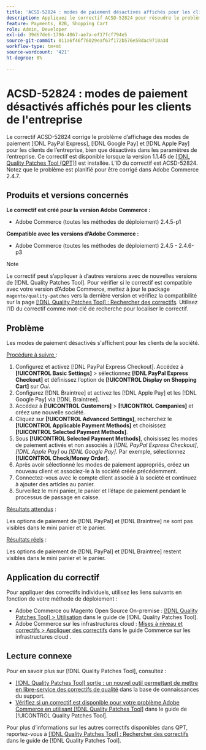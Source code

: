 ```yaml
---
title: 'ACSD-52824 : modes de paiement désactivés affichés pour les clients de l''entreprise'
description: Appliquez le correctif ACSD-52824 pour résoudre le problème d’Adobe Commerce où les modes  [!DNL PayPal Express], [!DNL Google Pay], and [!DNL Apple Pay]  paiement apparaissent pour les clients de la société bien qu’ils soient désactivés dans les paramètres de la société.
feature: Payments, B2B, Shopping Cart
role: Admin, Developer
exl-id: 39d67de6-1796-4067-ae7a-ef17fcf794e5
source-git-commit: 011a6f46f76029eaf67f172b576e58dac9710a3d
workflow-type: tm+mt
source-wordcount: '421'
ht-degree: 0%

---
```


# ACSD-52824 : modes de paiement désactivés affichés pour les clients de l&#39;entreprise

Le correctif ACSD-52824 corrige le problème d’affichage des modes de paiement [!DNL PayPal Express], [!DNL Google Pay] et [!DNL Apple Pay] pour les clients de l’entreprise, bien que désactivés dans les paramètres de l’entreprise. Ce correctif est disponible lorsque la version 1.1.45 de [[!DNL Quality Patches Tool (QPT)]](https://experienceleague.adobe.com/fr/docs/commerce-operations/tools/quality-patches-tool/quality-patches-tool-to-self-serve-quality-patches) est installée. L’ID du correctif est ACSD-52824. Notez que le problème est planifié pour être corrigé dans Adobe Commerce 2.4.7.

## Produits et versions concernés

**Le correctif est créé pour la version Adobe Commerce :**

* Adobe Commerce (toutes les méthodes de déploiement) 2.4.5-p1

**Compatible avec les versions d’Adobe Commerce :**

* Adobe Commerce (toutes les méthodes de déploiement) 2.4.5 - 2.4.6-p3

>[!NOTE]
>
>Le correctif peut s’appliquer à d’autres versions avec de nouvelles versions de [!DNL Quality Patches Tool]. Pour vérifier si le correctif est compatible avec votre version d’Adobe Commerce, mettez à jour le package `magento/quality-patches` vers la dernière version et vérifiez la compatibilité sur la page [[!DNL Quality Patches Tool] : Rechercher des correctifs](https://experienceleague.adobe.com/tools/commerce-quality-patches/index.html?lang=fr). Utilisez l’ID du correctif comme mot-clé de recherche pour localiser le correctif.

## Problème

Les modes de paiement désactivés s&#39;affichent pour les clients de la société.

<u>Procédure à suivre </u> :

1. Configurez et activez [!DNL PayPal Express Checkout]. Accédez à **[!UICONTROL Basic Settings]** > sélectionnez **[!DNL PayPal Express Checkout]** et définissez l’option de **[!UICONTROL Display on Shopping Cart]** sur *Oui*.
1. Configurez [!DNL Braintree] et activez les [!DNL Apple Pay] et les [!DNL Google Pay] via [!DNL Braintree].
1. Accédez à **[!UICONTROL Customers]** > **[!UICONTROL Companies]** et créez une nouvelle société.
1. Cliquez sur **[!UICONTROL Advanced Settings]**, recherchez le **[!UICONTROL Applicable Payment Methods]** et choisissez **[!UICONTROL Selected Payment Methods]**.
1. Sous **[!UICONTROL Selected Payment Methods]**, choisissez les modes de paiement activés et non associés à *[!DNL PayPal Express Checkout]*, *[!DNL Apple Pay]* ou *[!DNL Google Pay]*. Par exemple, sélectionnez **[!UICONTROL Check/Money Order]**.
1. Après avoir sélectionné les modes de paiement appropriés, créez un nouveau client et associez-le à la société créée précédemment.
1. Connectez-vous avec le compte client associé à la société et continuez à ajouter des articles au panier.
1. Surveillez le mini panier, le panier et l’étape de paiement pendant le processus de passage en caisse.

<u>Résultats attendus</u> :

Les options de paiement de [!DNL PayPal] et [!DNL Braintree] ne sont pas visibles dans le mini panier et le panier.

<u>Résultats réels</u> :

Les options de paiement de [!DNL PayPal] et [!DNL Braintree] restent visibles dans le mini panier et le panier.

## Application du correctif

Pour appliquer des correctifs individuels, utilisez les liens suivants en fonction de votre méthode de déploiement :

* Adobe Commerce ou Magento Open Source On-premise : [[!DNL Quality Patches Tool] > Utilisation](/help/tools/quality-patches-tool/usage.md) dans le guide de [!DNL Quality Patches Tool].
* Adobe Commerce sur les infrastructures cloud : [Mises à niveau et correctifs > Appliquer des correctifs](https://experienceleague.adobe.com/docs/commerce-cloud-service/user-guide/develop/upgrade/apply-patches.html?lang=fr) dans le guide Commerce sur les infrastructures cloud .

## Lecture connexe

Pour en savoir plus sur [!DNL Quality Patches Tool], consultez :

* [[!DNL Quality Patches Tool] sortie : un nouvel outil permettant de mettre en libre-service des correctifs de qualité](https://experienceleague.adobe.com/fr/docs/commerce-operations/tools/quality-patches-tool/quality-patches-tool-to-self-serve-quality-patches) dans la base de connaissances du support.
* [Vérifiez si un correctif est disponible pour votre problème Adobe Commerce en utilisant [!DNL Quality Patches Tool]](/help/tools/quality-patches-tool/patches-available-in-qpt/check-patch-for-magento-issue-with-magento-quality-patches.md) dans le guide de [!UICONTROL Quality Patches Tool].


Pour plus d’informations sur les autres correctifs disponibles dans QPT, reportez-vous à [[!DNL Quality Patches Tool] : Rechercher des correctifs](https://experienceleague.adobe.com/tools/commerce-quality-patches/index.html?lang=fr) dans le guide de [!DNL Quality Patches Tool].
